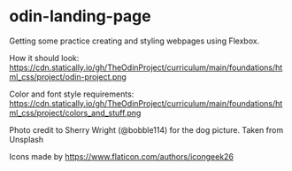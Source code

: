 # odin-landing-page
Getting some practice creating and styling webpages using Flexbox. 

How it should look:
https://cdn.statically.io/gh/TheOdinProject/curriculum/main/foundations/html_css/project/odin-project.png

Color and font style requirements:
https://cdn.statically.io/gh/TheOdinProject/curriculum/main/foundations/html_css/project/colors_and_stuff.png

Photo credit to Sherry Wright (@bobble114) for the dog picture. Taken from Unsplash

Icons made by https://www.flaticon.com/authors/icongeek26
